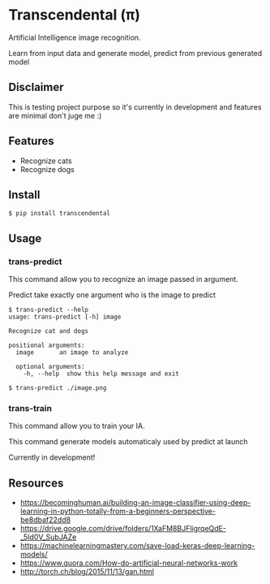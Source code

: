 # Transcendental (π)

Artificial Intelligence image recognition.

Learn from input data and generate model, predict from previous generated model

## Disclaimer

This is testing project purpose so it's currently in development and features
are minimal don't juge me :)

## Features

- Recognize cats
- Recognize dogs

## Install

```shell
$ pip install transcendental
```

## Usage

### trans-predict

This command allow you to recognize an image passed in argument.

Predict take exactly one argument who is the image to predict
```shell
$ trans-predict --help 
usage: trans-predict [-h] image

Recognize cat and dogs

positional arguments:
  image       an image to analyze

  optional arguments:
    -h, --help  show this help message and exit

$ trans-predict ./image.png
```

### trans-train

This command allow you to train your IA.

This command generate models automaticaly used by predict at launch

Currently in development!

## Resources
- https://becominghuman.ai/building-an-image-classifier-using-deep-learning-in-python-totally-from-a-beginners-perspective-be8dbaf22dd8
- https://drive.google.com/drive/folders/1XaFM8BJFligrqeQdE-_5Id0V_SubJAZe
- https://machinelearningmastery.com/save-load-keras-deep-learning-models/
- https://www.quora.com/How-do-artificial-neural-networks-work
- http://torch.ch/blog/2015/11/13/gan.html
